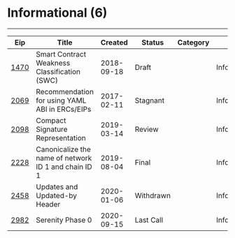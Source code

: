 
# Informational (6)
---
| Eip                | Title                                                | Created    | Status    | Category | Type          |
| ------------------ | ---------------------------------------------------- | ---------- | --------- | -------- | ------------- |
| [1470](./eip-1470) | Smart Contract Weakness Classification (SWC)         | 2018-09-18 | Draft     |          | Informational |
| [2069](./eip-2069) | Recommendation for using YAML ABI in ERCs/EIPs       | 2017-02-11 | Stagnant  |          | Informational |
| [2098](./eip-2098) | Compact Signature Representation                     | 2019-03-14 | Review    |          | Informational |
| [2228](./eip-2228) | Canonicalize the name of network ID 1 and chain ID 1 | 2019-08-04 | Final     |          | Informational |
| [2458](./eip-2458) | Updates and Updated-by Header                        | 2020-01-06 | Withdrawn |          | Informational |
| [2982](./eip-2982) | Serenity Phase 0                                     | 2020-09-15 | Last Call |          | Informational |

    